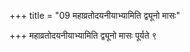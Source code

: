 +++
title = "09 महाव्रतोदयनीयाभ्यामिति द्व्यूनो मासः"

+++
महाव्रतोदयनीयाभ्यामिति द्व्यूनो मासः पूर्यते ९